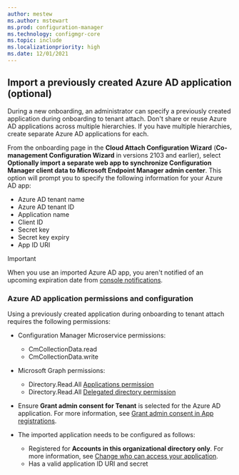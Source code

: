 ```yaml
---
author: mestew
ms.author: mstewart
ms.prod: configuration-manager
ms.technology: configmgr-core
ms.topic: include
ms.localizationpriority: high
ms.date: 12/01/2021
---
```

<!-- This include file is currently used by device-sync-actions.md and cloud-attach/enable.md. Note H2/H3s for this include file may be context driven by article. -->

## <a name="bkmk_aad_app"></a> Import a previously created Azure AD application (optional)
<!--6479246-->

During a new onboarding, an administrator can specify a previously created application during onboarding to tenant attach. Don't share or reuse Azure AD applications across multiple hierarchies. If you have multiple hierarchies, create separate Azure AD applications for each.

From the onboarding page in the **Cloud Attach Configuration Wizard** (**Co-management Configuration Wizard** in versions 2103 and earlier), select **Optionally import a separate web app to synchronize Configuration Manager client data to Microsoft Endpoint Manager admin center**. This option will prompt you to specify the following information for your Azure AD app:

- Azure AD tenant name
- Azure AD tenant ID
- Application name
- Client ID
- Secret key
- Secret key expiry
- App ID URI

> [!Important]
> When you use an imported Azure AD app, you aren't notified of an upcoming expiration date from [console notifications](../../core/servers/manage/admin-console-notifications.md). <!--10568158--> 

### Azure AD application permissions and configuration

Using a previously created application during onboarding to tenant attach requires the following permissions:

- Configuration Manager Microservice permissions:
   - CmCollectionData.read
   - CmCollectionData.write

- Microsoft Graph permissions:
   - Directory.Read.All [Applications permission](/graph/permissions-reference#application-permissions)
   - Directory.Read.All [Delegated directory permission](/graph/permissions-reference#directory-permissions)

- Ensure **Grant admin consent for Tenant** is selected for the Azure AD application. For more information, see [Grant admin consent in App registrations](/azure/active-directory/manage-apps/grant-admin-consent).

- The imported application needs to be configured as follows:
   - Registered for **Accounts in this organizational directory only**. For more information, see [Change who can access your application](/azure/active-directory/develop/quickstart-modify-supported-accounts#to-change-who-can-access-your-application).
   -  Has a valid application ID URI and secret
